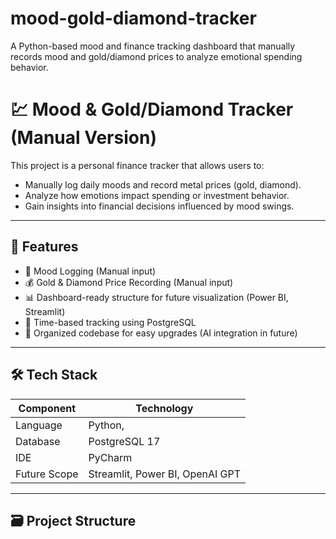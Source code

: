# mood-gold-diamond-tracker
A Python-based mood and finance tracking dashboard that manually records mood and gold/diamond prices to analyze emotional spending behavior.

# 💹 Mood & Gold/Diamond Tracker (Manual Version)

This project is a personal finance tracker that allows users to:
- Manually log daily moods and record metal prices (gold, diamond).
- Analyze how emotions impact spending or investment behavior.
- Gain insights into financial decisions influenced by mood swings.

---

## 📌 Features

- 🧠 Mood Logging (Manual input)
- 💰 Gold & Diamond Price Recording (Manual input)
- 📊 Dashboard-ready structure for future visualization (Power BI, Streamlit)
- 📅 Time-based tracking using PostgreSQL
- 📝 Organized codebase for easy upgrades (AI integration in future)

---

## 🛠️ Tech Stack

| Component    | Technology          |
|--------------|---------------------|
| Language     | Python,              |
| Database     | PostgreSQL 17       |
| IDE          | PyCharm             |
| Future Scope | Streamlit, Power BI, OpenAI GPT |

---

## 🗃️ Project Structure
